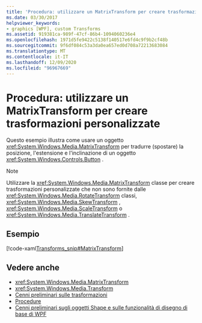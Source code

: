 ```yaml
---
title: 'Procedura: utilizzare un MatrixTransform per creare trasformazioni personalizzate'
ms.date: 03/30/2017
helpviewer_keywords:
- graphics [WPF], custom Transforms
ms.assetid: 919381ca-989f-47cf-86b4-1094060236e4
ms.openlocfilehash: 1971d5fe9422c5138f140517e6fd4c9f9b2cf48b
ms.sourcegitcommit: 9f6df084c53a3da0ea657ed0d708a72213683084
ms.translationtype: MT
ms.contentlocale: it-IT
ms.lasthandoff: 12/09/2020
ms.locfileid: "96967669"
---
```

# <a name="how-to-use-a-matrixtransform-to-create-custom-transforms"></a>Procedura: utilizzare un MatrixTransform per creare trasformazioni personalizzate
Questo esempio illustra come usare un oggetto <xref:System.Windows.Media.MatrixTransform> per tradurre (spostare) la posizione, l'estensione e l'inclinazione di un oggetto <xref:System.Windows.Controls.Button> .  
  
> [!NOTE]
> Utilizzare la <xref:System.Windows.Media.MatrixTransform> classe per creare trasformazioni personalizzate che non sono fornite dalle <xref:System.Windows.Media.RotateTransform> classi, <xref:System.Windows.Media.SkewTransform> , <xref:System.Windows.Media.ScaleTransform> o <xref:System.Windows.Media.TranslateTransform> .  
  
## <a name="example"></a>Esempio  
 [!code-xaml[Transforms_snip#MatrixTransform](~/samples/snippets/csharp/VS_Snippets_Wpf/Transforms_snip/CS/MatrixTransformExample.xaml#matrixtransform)]  
  
## <a name="see-also"></a>Vedere anche

- <xref:System.Windows.Media.MatrixTransform>
- <xref:System.Windows.Media.Transform>
- [Cenni preliminari sulle trasformazioni](transforms-overview.md)
- [Procedure](transformations-how-to-topics.md)
- [Cenni preliminari sugli oggetti Shape e sulle funzionalità di disegno di base di WPF](shapes-and-basic-drawing-in-wpf-overview.md)
